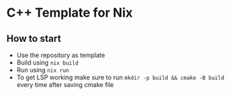 # C++ Template for Nix
## How to start
- Use the repository as template
- Build using ```nix build```
- Run using ```nix run```
- To get LSP working make sure to run ```mkdir -p build && cmake -B build``` every time after saving cmake file
